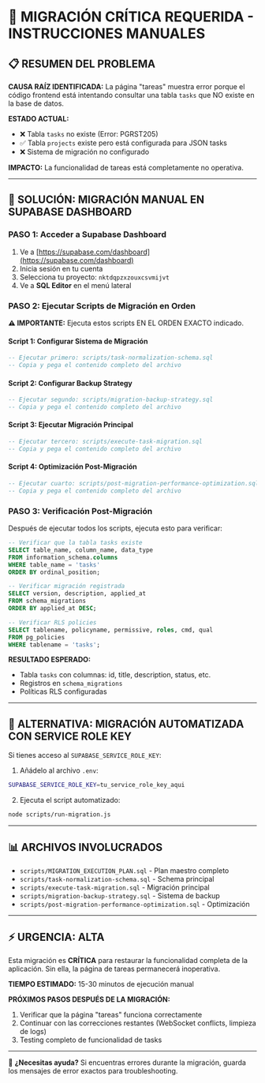 # 🚨 MIGRACIÓN CRÍTICA REQUERIDA - INSTRUCCIONES MANUALES

## 📋 RESUMEN DEL PROBLEMA

**CAUSA RAÍZ IDENTIFICADA:** La página "tareas" muestra error porque el código frontend está intentando consultar una tabla `tasks` que NO existe en la base de datos.

**ESTADO ACTUAL:**
- ❌ Tabla `tasks` no existe (Error: PGRST205)
- ✅ Tabla `projects` existe pero está configurada para JSON tasks
- ❌ Sistema de migración no configurado

**IMPACTO:** La funcionalidad de tareas está completamente no operativa.

---

## 🎯 SOLUCIÓN: MIGRACIÓN MANUAL EN SUPABASE DASHBOARD

### PASO 1: Acceder a Supabase Dashboard

1. Ve a [https://supabase.com/dashboard](https://supabase.com/dashboard)
2. Inicia sesión en tu cuenta
3. Selecciona tu proyecto: `nktdqpzxzouxcsvmijvt`
4. Ve a **SQL Editor** en el menú lateral

### PASO 2: Ejecutar Scripts de Migración en Orden

**⚠️ IMPORTANTE:** Ejecuta estos scripts EN EL ORDEN EXACTO indicado.

#### Script 1: Configurar Sistema de Migración
```sql
-- Ejecutar primero: scripts/task-normalization-schema.sql
-- Copia y pega el contenido completo del archivo
```

#### Script 2: Configurar Backup Strategy
```sql
-- Ejecutar segundo: scripts/migration-backup-strategy.sql
-- Copia y pega el contenido completo del archivo
```

#### Script 3: Ejecutar Migración Principal
```sql
-- Ejecutar tercero: scripts/execute-task-migration.sql
-- Copia y pega el contenido completo del archivo
```

#### Script 4: Optimización Post-Migración
```sql
-- Ejecutar cuarto: scripts/post-migration-performance-optimization.sql
-- Copia y pega el contenido completo del archivo
```

### PASO 3: Verificación Post-Migración

Después de ejecutar todos los scripts, ejecuta esto para verificar:

```sql
-- Verificar que la tabla tasks existe
SELECT table_name, column_name, data_type
FROM information_schema.columns
WHERE table_name = 'tasks'
ORDER BY ordinal_position;

-- Verificar migración registrada
SELECT version, description, applied_at
FROM schema_migrations
ORDER BY applied_at DESC;

-- Verificar RLS policies
SELECT tablename, policyname, permissive, roles, cmd, qual
FROM pg_policies
WHERE tablename = 'tasks';
```

**RESULTADO ESPERADO:**
- Tabla `tasks` con columnas: id, title, description, status, etc.
- Registros en `schema_migrations`
- Políticas RLS configuradas

---

## 🔧 ALTERNATIVA: MIGRACIÓN AUTOMATIZADA CON SERVICE ROLE KEY

Si tienes acceso al `SUPABASE_SERVICE_ROLE_KEY`:

1. Añádelo al archivo `.env`:
```bash
SUPABASE_SERVICE_ROLE_KEY=tu_service_role_key_aqui
```

2. Ejecuta el script automatizado:
```bash
node scripts/run-migration.js
```

---

## 📊 ARCHIVOS INVOLUCRADOS

- `scripts/MIGRATION_EXECUTION_PLAN.sql` - Plan maestro completo
- `scripts/task-normalization-schema.sql` - Schema principal
- `scripts/execute-task-migration.sql` - Migración principal
- `scripts/migration-backup-strategy.sql` - Sistema de backup
- `scripts/post-migration-performance-optimization.sql` - Optimización

---

## ⚡ URGENCIA: ALTA

Esta migración es **CRÍTICA** para restaurar la funcionalidad completa de la aplicación. Sin ella, la página de tareas permanecerá inoperativa.

**TIEMPO ESTIMADO:** 15-30 minutos de ejecución manual

**PRÓXIMOS PASOS DESPUÉS DE LA MIGRACIÓN:**
1. Verificar que la página "tareas" funciona correctamente
2. Continuar con las correcciones restantes (WebSocket conflicts, limpieza de logs)
3. Testing completo de funcionalidad de tasks

---

📧 **¿Necesitas ayuda?** Si encuentras errores durante la migración, guarda los mensajes de error exactos para troubleshooting.